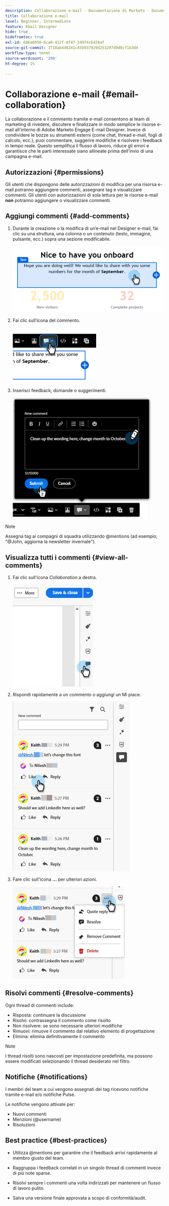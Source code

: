 ```yaml
---
description: Collaborazione e-mail - Documentazione di Marketo - Documentazione del prodotto
title: Collaborazione e-mail
level: Beginner, Intermediate
feature: Email Designer
hide: true
hidefromtoc: true
exl-id: 686a6950-6ca0-412f-8f47-24974c6428af
source-git-commit: 3718ab4d6241c45b937929d253297d9d0cf1b3d4
workflow-type: tm+mt
source-wordcount: '299'
ht-degree: 1%

---
```


# Collaborazione e-mail {#email-collaboration}

La collaborazione e il commento tramite e-mail consentono ai team di marketing di rivedere, discutere e finalizzare in modo semplice le risorse e-mail all’interno di Adobe Marketo Engage E-mail Designer. Invece di condividere le bozze su strumenti esterni (come chat, thread e-mail, fogli di calcolo, ecc.), puoi commentare, suggerire modifiche e risolvere i feedback in tempo reale. Questo semplifica il flusso di lavoro, riduce gli errori e garantisce che le parti interessate siano allineate prima dell’invio di una campagna e-mail.

## Autorizzazioni {#permissions}

Gli utenti che dispongono delle autorizzazioni di modifica per una risorsa e-mail potranno aggiungere commenti, assegnare tag e visualizzare commenti. Gli utenti con autorizzazioni di sola lettura per le risorse e-mail **non** potranno aggiungere o visualizzare commenti.

## Aggiungi commenti {#add-comments}

1. Durante la creazione o la modifica di un’e-mail nel Designer e-mail, fai clic su una struttura, una colonna o un contenuto (testo, immagine, pulsante, ecc.) sopra una sezione modificabile.

   ![](assets/email-collaboration-1.png)

1. Fai clic sull’icona del commento.

   ![](assets/email-collaboration-2.png)

1. Inserisci feedback, domande o suggerimenti.

   ![](assets/email-collaboration-3.png)

>[!NOTE]
>
>Assegna tag ai compagni di squadra utilizzando @mentions (ad esempio, &quot;@John, aggiorna la newsletter invernale&quot;).

## Visualizza tutti i commenti {#view-all-comments}

1. Fai clic sull&#39;icona _Collaboration_ a destra.

   ![](assets/email-collaboration-4.png)

1. Rispondi rapidamente a un commento o aggiungi un Mi piace.

   ![](assets/email-collaboration-5.png)

1. Fare clic sull&#39;icona **...** per ulteriori azioni.

   ![](assets/email-collaboration-6.png)

## Risolvi commenti {#resolve-comments}

Ogni thread di commenti include:

* Risposta: continuare la discussione
* Risolvi: contrassegna il commento come risolto
* Non risolvere: se sono necessarie ulteriori modifiche
* Rimuovi: rimuove il commento dal relativo elemento di progettazione
* Elimina: elimina definitivamente il commento

>[!NOTE]
>
>I thread risolti sono nascosti per impostazione predefinita, ma possono essere modificati selezionando il thread desiderato nel filtro.

## Notifiche {#notifications}

I membri del team a cui vengono assegnati dei tag ricevono notifiche tramite e-mail e/o notifiche Pulse.

Le notifiche vengono attivate per:

* Nuovi commenti
* Menzioni (@username)
* Risoluzioni

## Best practice {#best-practices}

* Utilizza @mentions per garantire che il feedback arrivi rapidamente al membro giusto del team.

* Raggruppa i feedback correlati in un singolo thread di commenti invece di più note sparse.

* Risolvi sempre i commenti una volta indirizzati per mantenere un flusso di lavoro pulito.

* Salva una versione finale approvata a scopo di conformità/audit.
